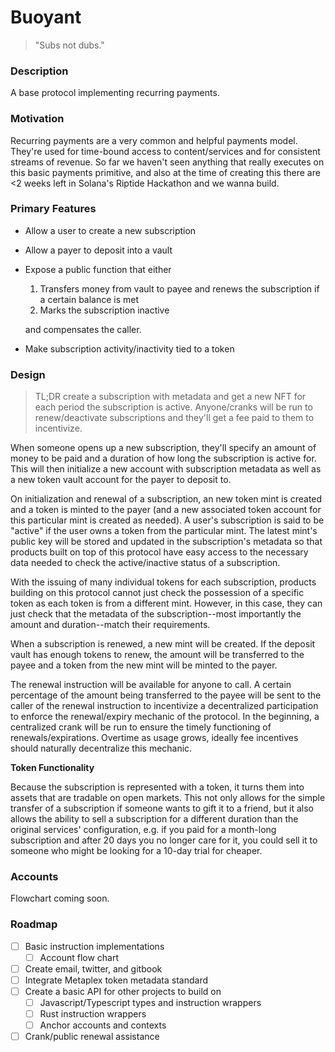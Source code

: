 # Buoyant

> "Subs not dubs."

### Description
A base protocol implementing recurring payments.

### Motivation
Recurring payments are a very common and helpful payments model. They're used for time-bound access to content/services and for consistent streams of revenue. So far we haven't seen anything that really executes on this basic payments primitive, and also at the time of creating this there are <2 weeks left in Solana's Riptide Hackathon and we wanna build.

### Primary Features
- Allow a user to create a new subscription
- Allow a payer to deposit into a vault
- Expose a public function that either
    1. Transfers money from vault to payee and renews the subscription if a certain balance is met
    2. Marks the subscription inactive

    and compensates the caller.
- Make subscription activity/inactivity tied to a token

### Design
> TL;DR create a subscription with metadata and get a new NFT for each period the subscription is active. Anyone/cranks will be run to renew/deactivate subscriptions and they'll get a fee paid to them to incentivize.

When someone opens up a new subscription, they'll specify an amount of money to be paid and a duration of how long the subscription is active for. This will then initialize a new account with subscription metadata as well as a new token vault account for the payer to deposit to.

On initialization and renewal of a subscription, an new token mint is created and a token is minted to the payer (and a new associated token account for this particular mint is created as needed). A user's subscription is said to be "active" if the user owns a token from the particular mint. The latest mint's public key will be stored and updated in the subscription's metadata so that products built on top of this protocol have easy access to the necessary data needed to check the active/inactive status of a subscription.

With the issuing of many individual tokens for each subscription, products building on this protocol cannot just check the possession of a specific token as each token is from a different mint. However, in this case, they can just check that the metadata of the subscription--most importantly the amount and duration--match their requirements.

When a subscription is renewed, a new mint will be created. If the deposit vault has enough tokens to renew, the amount will be transferred to the payee and a token from the new mint will be minted to the payer. 

The renewal instruction will be available for anyone to call. A certain percentage of the amount being transferred to the payee will be sent to the caller of the renewal instruction to incentivize a decentralized participation to enforce the renewal/expiry mechanic of the protocol. In the beginning, a centralized crank will be run to ensure the timely functioning of renewals/expirations. Overtime as usage grows, ideally fee incentives should naturally decentralize this mechanic.

**Token Functionality**

Because the subscription is represented with a token, it turns them into assets that are tradable on open markets. This not only allows for the simple transfer of a subscription if someone wants to gift it to a friend, but it also allows the ability to sell a subscription for a different duration than the original services' configuration, e.g. if you paid for a month-long subscription and after 20 days you no longer care for it, you could sell it to someone who might be looking for a 10-day trial for cheaper.

### Accounts
Flowchart coming soon.

### Roadmap
- [ ] Basic instruction implementations
    - [ ] Account flow chart
- [ ] Create email, twitter, and gitbook
- [ ] Integrate Metaplex token metadata standard
- [ ] Create a basic API for other projects to build on
    - [ ] Javascript/Typescript types and instruction wrappers
    - [ ] Rust instruction wrappers
    - [ ] Anchor accounts and contexts
- [ ] Crank/public renewal assistance